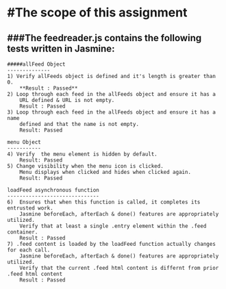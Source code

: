 #The scope of this assignment
=============================

###The feedreader.js contains the following tests written in Jasmine:
-----------------------------------------------------------------

	#####allFeed Object
	--------------
	1) Verify allFeeds object is defined and it's length is greater than 0.
		**Result : Passed**
    2) Loop through each feed in the allFeeds object and ensure it has a 
		URL defined & URL is not empty.
		Result : Passed
    3) Loop through each feed in the allFeeds object and ensure it has a name 
		defined and that the name is not empty.
		Result: Passed
    
	menu Object
	-----------
	4) Verify  the menu element is hidden by default. 
		Result: Passed
	5) Change visibility when the menu icon is clicked. 
		Menu displays when clicked and hides when clicked again.
		Result: Passed
	
	loadFeed asynchronous function 
	------------------------------
	6)  Ensures that when this function is called, it completes its entrusted work.
		Jasmine beforeEach, afterEach & done() features are appropriately utilized. 
		Verify that at least a single .entry element within the .feed container. 
		Result : Passed
	7) .feed content is loaded by the loadFeed function actually changes for each call.
		Jasmine beforeEach, afterEach & done() features are appropriately utilized.
		Verify that the current .feed html content is differnt from prior .feed html content
		Result : Passed

